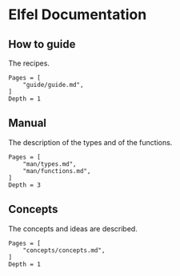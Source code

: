 # Elfel Documentation


## How to guide

The recipes.

```@contents
Pages = [
    "guide/guide.md",
]
Depth = 1
```

## Manual

The description of the types and of the functions.

```@contents
Pages = [
    "man/types.md",
    "man/functions.md",
]
Depth = 3
```

## Concepts

The concepts and ideas are described.

```@contents
Pages = [
    "concepts/concepts.md",
]
Depth = 1
```
